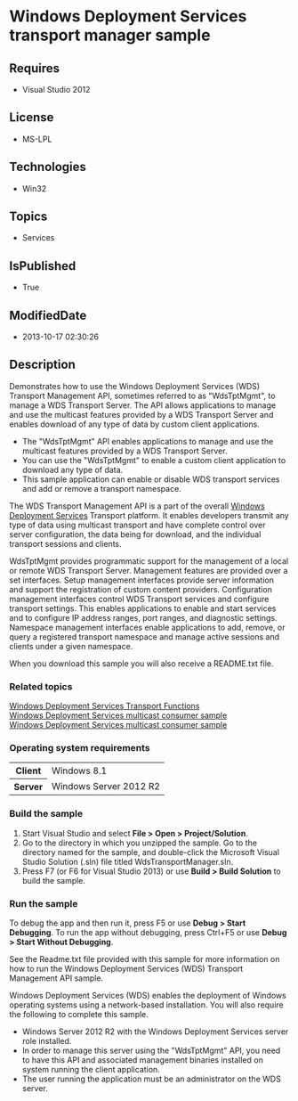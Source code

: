 # Windows Deployment Services transport manager sample
## Requires
* Visual Studio 2012
## License
* MS-LPL
## Technologies
* Win32
## Topics
* Services
## IsPublished
* True
## ModifiedDate
* 2013-10-17 02:30:26
## Description

<div id="mainSection">
<p>Demonstrates how to use the Windows Deployment Services (WDS) Transport Management API, sometimes referred to as &quot;WdsTptMgmt&quot;, to manage a WDS Transport Server. The API allows applications to manage and use the multicast features provided by a WDS Transport
 Server and enables download of any type of data by custom client applications.</p>
<ul>
<li>The &quot;WdsTptMgmt&quot; API enables applications to manage and use the multicast features provided by a WDS Transport Server.
</li><li>You can use the &quot;WdsTptMgmt&quot; to enable a custom client application to download any type of data.
</li><li>This sample application can enable or disable WDS transport services and add or remove a transport namespace.
</li></ul>
<p>The WDS Transport Management API is a part of the overall <a href="http://msdn.microsoft.com/en-us/library/windows/desktop/dd379586">
Windows Deployment Services</a> Transport platform. It enables developers transmit any type of data using multicast transport and have complete control over server configuration, the data being for download, and the individual transport sessions and clients.
</p>
<p>WdsTptMgmt provides programmatic support for the management of a local or remote WDS Transport Server. Management features are provided over a set interfaces. Setup management interfaces provide server information and support the registration of custom content
 providers. Configuration management interfaces control WDS Transport services and configure transport settings. This enables applications to enable and start services and to configure IP address ranges, port ranges, and diagnostic settings. Namespace management
 interfaces enable applications to add, remove, or query a registered transport namespace and manage active sessions and clients under a given namespace.</p>
<p>When you download this sample you will also receive a README.txt file.</p>
<h3><a id="related_topics"></a>Related topics</h3>
<dl><dt><a href="http://msdn.microsoft.com/en-us/library/windows/desktop/bb394781">Windows Deployment Services Transport Functions</a>
</dt><dt><a href="http://go.microsoft.com/fwlink/p/?linkid=254940">Windows Deployment Services multicast consumer sample</a>
</dt><dt><a href="http://go.microsoft.com/fwlink/p/?linkid=254940">Windows Deployment Services multicast consumer sample</a>
</dt></dl>
<h3>Operating system requirements</h3>
<table>
<tbody>
<tr>
<th>Client</th>
<td><dt>Windows&nbsp;8.1 </dt></td>
</tr>
<tr>
<th>Server</th>
<td><dt>Windows Server&nbsp;2012&nbsp;R2 </dt></td>
</tr>
</tbody>
</table>
<h3>Build the sample</h3>
<p></p>
<ol>
<li>Start Visual Studio and select <b>File &gt; Open &gt; Project/Solution</b>. </li><li>Go to the directory in which you unzipped the sample. Go to the directory named for the sample, and double-click the Microsoft Visual Studio Solution (.sln) file titled WdsTransportManager.sln.
</li><li>Press F7 (or F6 for Visual Studio&nbsp;2013) or use <b>Build &gt; Build Solution</b> to build the sample.
</li></ol>
<p></p>
<h3>Run the sample</h3>
<p>To debug the app and then run it, press F5 or use <b>Debug &gt; Start Debugging</b>. To run the app without debugging, press Ctrl&#43;F5 or use
<b>Debug &gt; Start Without Debugging</b>.</p>
<p>See the Readme.txt file provided with this sample for more information on how to run the Windows Deployment Services (WDS) Transport Management API sample.</p>
<p>Windows Deployment Services (WDS) enables the deployment of Windows operating systems using a network-based installation. You will also require the following to complete this sample.</p>
<ul>
<li>Windows Server&nbsp;2012&nbsp;R2 with the Windows Deployment Services server role installed.
</li><li>In order to manage this server using the &quot;WdsTptMgmt&quot; API, you need to have this API and associated management binaries installed on system running the client application.
</li><li>The user running the application must be an administrator on the WDS server. </li></ul>
<p></p>
</div>
